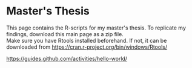# Master's Thesis 

This page contains the R-scripts for my master's thesis. 
To replicate my findings, download this main page as a zip file.  
Make sure you have Rtools installed beforehand. If not, it can be downloaded from https://cran.r-project.org/bin/windows/Rtools/


https://guides.github.com/activities/hello-world/
